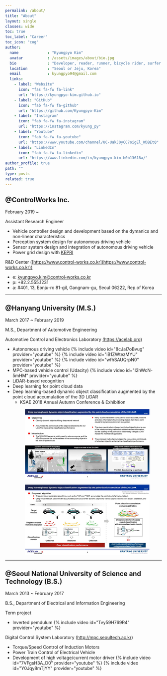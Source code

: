 ```yaml
---
permalink: /about/
title: "About"
layout: single
classes: wide
toc: true
toc_label: "Career"
toc_icon: "cog"
author:
  name             : "Kyungpyo Kim"
  avatar           : /assets/images/about/bio.jpg
  bio              : "Developer, reader, runner, bicycle rider, surfer and swimmer."
  location         : "Seoul or Jeju, Korea"
  email            : kyungpyo94@gmail.com
  links:
    - label: "Website"
      icon: "fas fa-fw fa-link"
      url: "https://kyungpyo-kim.github.io"
    - label: "GitHub"
      icon: "fab fa-fw fa-github"
      url: "https://github.com/Kyungpyo-Kim"
    - label: "Instagram"
      icon: "fab fa-fw fa-instagram"
      url: "https://instagram.com/kyung_py"
    - label: "Youtube"
      icon: "fab fa-fw fa-youtube"
      url: "https://www.youtube.com/channel/UC-UakJ0yCC7oigEl_WDBEtQ"
    - label: "LinkedIn"
      icon: "fab fa-fw fa-linkedin"
      url: "https://www.linkedin.com/in/kyungpyo-kim-b0b13618a/"
author_profile: true
path: ""
type: posts
related: true
---
```

## @ControlWorks Inc.
February 2019 ~ 

Assistant Research Engineer
* Vehicle controller design and development based on the dymanics and non-linear characteristics
* Perception system design for autonomous driving vehicle
* Sensor system design and integration of autonomous driving vehicle
* Power grid design with [KEPRI](https://www.kepri.re.kr)

R&D Center ([https://www.control-works.co.kr](https://www.control-works.co.kr))
* e: kyungpyo.kim@control-works.co.kr
* p: +82.2.555.1231
* a: #401, 13, Eonju-ro 81-gil, Gangnam-gu, Seoul 06222, Rep.of Korea 
 
---
 
## @Hanyang University (M.S.)

March 2017 ~ February 2019

M.S., Department of Automotive Engineering

Automotive Control and Electronics Laboratory [(https://acelab.org)](https://www.acelab.org/smart-car-research-group)
 * Autonomous driving vehicle
    {% include video id="8cJaI7oBvug" provider="youtube" %}
    {% include video id="iB1ZWtezMYU" provider="youtube" %}
    {% include video id="wfhSAUQrpN0" provider="youtube" %}
 * MPC-based vehicle control (Udacity)
    {% include video id="I2hWcN-5mHM" provider="youtube" %}
 * LiDAR-based recognition
 * Deep learning for point cloud data
 * Deep learning-based dynamic object classification augmented by the point cloud accumulation of the 3D LiDAR 
   - KSAE 2018 Annual Autumn Conference & Exhibition
    <figure>
      <img src='https://raw.githubusercontent.com/Kyungpyo-Kim/Kyungpyo-Kim.github.io/master/assets/images/about/slide1.JPG'>
    </figure>
    <figure>
      <img src='https://raw.githubusercontent.com/Kyungpyo-Kim/Kyungpyo-Kim.github.io/master/assets/images/about/slide2.JPG'>
    </figure>
 
---
 
## @Seoul National University of Science and Technology (B.S.)

March 2013 ~ February 2017

B.S., Department of Electrical and Information Engineering

Term project
 * Inverted pemdulum
    {% include video id="Tvy59H769R4" provider="youtube" %}

Digital Control System Laboratory (http://mpc.seoultech.ac.kr)
 * Torque/Speed Control of Induction Motors
 * Power Train Control of Electrical Vehicle
 * Development of high voltage/current motor driver
      {% include video id="7VFgsH3A_D0" provider="youtube" %}
      {% include video id="Y0Jqy8mTjYY" provider="youtube" %}
